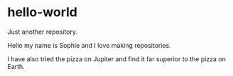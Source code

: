 # hello-world
Just another repository.

Hello my name is Sophie and I love making repositories.

I have also tried the pizza on Jupiter and find it far superior to the pizza on Earth. 
